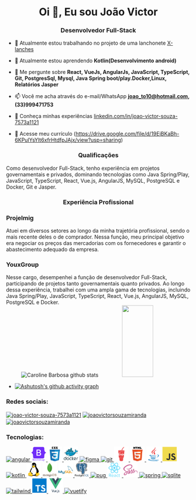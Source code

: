 <h1 align="center">Oi 👋, Eu sou João Victor</h1>
<h3 align="center">Desenvolvedor Full-Stack</h3>

- 🔭 Atualmente estou trabalhando no projeto de uma lanchonete [X-lanches](https://github.com/joaoMirandaDev/NewLabches)

- 🌱 Atualmente estou aprendendo **Kotlin(Desenvolvimento android)**

- 💬 Me pergunte sobre **React, VueJs, AngularJs, JavaScript, TypeScript, Git, PostgresSql, Mysql, Java Spring boot/play.Docker,Linux, Relatórios Jasper**

- 📫 Você me acha através do e-mail/WhatsApp **joao_to10@hotmail.com, (33)999471753**

- 📄 Conheça minhas experiências [linkedin.com/in/joao-victor-souza-7573a1121](linkedin.com/in/joao-victor-souza-7573a1121)

- 📄 Acesse meu currículo (https://drive.google.com/file/d/19EjBKaBh-6KPuIYsYlt6xfrHtdfpJAjx/view?usp=sharing)

<h3 align="center">Qualificações</h3>
<div>
  <span>Como desenvolvedor Full-Stack, tenho experiência em projetos governamentais e privados,
  dominando tecnologias como Java Spring/Play, JavaScript, TypeScript, React, Vue.js, AngularJS,
  MySQL, PostgreSQL e Docker, Git e Jasper.</span>
</div>
<h3 align="center">Experiência Profissional</h3>
<div>
  <h3>Projelmig</h3>
  <span>Atuei em diversos setores ao longo da minha trajetória profissional, sendo o mais
recente deles o de comprador. Nessa função, meu principal objetivo era negociar os preços das
mercadorias com os fornecedores e garantir o abastecimento adequado da empresa.</span>
  <h3>YouxGroup</h3>
  <span>Nesse cargo, desempenhei a função de desenvolvedor Full-Stack, participando de
projetos tanto governamentais quanto privados. Ao longo dessa experiência, trabalhei com uma
ampla gama de tecnologias, incluindo Java Spring/Play, JavaScript, TypeScript, React, Vue.js,
AngularJS, MySQL, PostgreSQL e Docker.</span>
</div>
<div align="center">  
  <img width="49%" height="195px" src="https://github-readme-stats.vercel.app/api?username=joaoMirandaDev&show_icons=true&count_private=true&hide_border=true&title_color=58A6FF&icon_color=58A6FF&text_color=c9d1d9&bg_color=0d1117" alt="Caroline Barbosa github stats" /> 
  <img width="41%" height="195px" src="https://github-readme-stats.vercel.app/api/top-langs/?username=joaoMirandaDev&layout=compact&hide_border=true&title_color=58A6FF&text_color=58A6FF&bg_color=0d1117" />
</div>

- [![Ashutosh's github activity graph](https://github-readme-activity-graph.vercel.app/graph?username=joaoMirandaDev&theme=github-dark&area=true&hide_border=true)](https://github.com/ashutosh00710/github-readme-activity-graph)

<h3 align="left">Redes sociais:</h3>
<p align="left">
<a href="https://linkedin.com/in/joao-victor-souza-7573a1121" target="blank"><img align="center" src="https://raw.githubusercontent.com/rahuldkjain/github-profile-readme-generator/master/src/images/icons/Social/linked-in-alt.svg" alt="joao-victor-souza-7573a1121" height="30" width="40" /></a>
<a href="https://instagram.com/joaovictorsouzamiranda" target="blank"><img align="center" src="https://raw.githubusercontent.com/rahuldkjain/github-profile-readme-generator/master/src/images/icons/Social/instagram.svg" alt="joaovictorsouzamiranda" height="30" width="40" /></a>
  <a href="https://wa.me/5533999471753" target="blank"><img align="center" src="https://raw.githubusercontent.com/rahuldkjain/github-profile-readme-generator/master/src/images/icons/Social/whatsapp.svg" alt="joaovictorsouzamiranda" height="30" width="40" /></a>
</p>

<h3 align="left">Tecnologias:</h3>
<p align="left"> <a href="https://angular.io" target="_blank" rel="noreferrer"> <img src="https://angular.io/assets/images/logos/angular/angular.svg" alt="angular" width="40" height="40"/> </a> <a href="https://getbootstrap.com" target="_blank" rel="noreferrer"> <img src="https://raw.githubusercontent.com/devicons/devicon/master/icons/bootstrap/bootstrap-plain-wordmark.svg" alt="bootstrap" width="40" height="40"/> </a> <a href="https://www.w3schools.com/css/" target="_blank" rel="noreferrer"> <img src="https://raw.githubusercontent.com/devicons/devicon/master/icons/css3/css3-original-wordmark.svg" alt="css3" width="40" height="40"/> </a> <a href="https://www.docker.com/" target="_blank" rel="noreferrer"> <img src="https://raw.githubusercontent.com/devicons/devicon/master/icons/docker/docker-original-wordmark.svg" alt="docker" width="40" height="40"/> </a> <a href="https://www.figma.com/" target="_blank" rel="noreferrer"> <img src="https://www.vectorlogo.zone/logos/figma/figma-icon.svg" alt="figma" width="40" height="40"/> </a> <a href="https://git-scm.com/" target="_blank" rel="noreferrer"> <img src="https://www.vectorlogo.zone/logos/git-scm/git-scm-icon.svg" alt="git" width="40" height="40"/> </a> <a href="https://gulpjs.com" target="_blank" rel="noreferrer"> <img src="https://raw.githubusercontent.com/devicons/devicon/master/icons/gulp/gulp-plain.svg" alt="gulp" width="40" height="40"/> </a> <a href="https://www.w3.org/html/" target="_blank" rel="noreferrer"> <img src="https://raw.githubusercontent.com/devicons/devicon/master/icons/html5/html5-original-wordmark.svg" alt="html5" width="40" height="40"/> </a> <a href="https://www.java.com" target="_blank" rel="noreferrer"> <img src="https://raw.githubusercontent.com/devicons/devicon/master/icons/java/java-original.svg" alt="java" width="40" height="40"/> </a> <a href="https://developer.mozilla.org/en-US/docs/Web/JavaScript" target="_blank" rel="noreferrer"> <img src="https://raw.githubusercontent.com/devicons/devicon/master/icons/javascript/javascript-original.svg" alt="javascript" width="40" height="40"/> </a> <a href="https://kotlinlang.org" target="_blank" rel="noreferrer"> <img src="https://www.vectorlogo.zone/logos/kotlinlang/kotlinlang-icon.svg" alt="kotlin" width="40" height="40"/> </a> <a href="https://www.linux.org/" target="_blank" rel="noreferrer"> <img src="https://raw.githubusercontent.com/devicons/devicon/master/icons/linux/linux-original.svg" alt="linux" width="40" height="40"/> </a> <a href="https://www.mongodb.com/" target="_blank" rel="noreferrer"> <img src="https://raw.githubusercontent.com/devicons/devicon/master/icons/mongodb/mongodb-original-wordmark.svg" alt="mongodb" width="40" height="40"/> </a> <a href="https://www.mysql.com/" target="_blank" rel="noreferrer"> <img src="https://raw.githubusercontent.com/devicons/devicon/master/icons/mysql/mysql-original-wordmark.svg" alt="mysql" width="40" height="40"/> </a> <a href="https://www.postgresql.org" target="_blank" rel="noreferrer"> <img src="https://raw.githubusercontent.com/devicons/devicon/master/icons/postgresql/postgresql-original-wordmark.svg" alt="postgresql" width="40" height="40"/> </a> <a href="https://pugjs.org" target="_blank" rel="noreferrer"> <img src="https://cdn.worldvectorlogo.com/logos/pug.svg" alt="pug" width="40" height="40"/> </a> <a href="https://reactjs.org/" target="_blank" rel="noreferrer"> <img src="https://raw.githubusercontent.com/devicons/devicon/master/icons/react/react-original-wordmark.svg" alt="react" width="40" height="40"/> </a> <a href="https://sass-lang.com" target="_blank" rel="noreferrer"> <img src="https://raw.githubusercontent.com/devicons/devicon/master/icons/sass/sass-original.svg" alt="sass" width="40" height="40"/> </a> <a href="https://spring.io/" target="_blank" rel="noreferrer"> <img src="https://www.vectorlogo.zone/logos/springio/springio-icon.svg" alt="spring" width="40" height="40"/> </a> <a href="https://www.sqlite.org/" target="_blank" rel="noreferrer"> <img src="https://www.vectorlogo.zone/logos/sqlite/sqlite-icon.svg" alt="sqlite" width="40" height="40"/> </a> <a href="https://tailwindcss.com/" target="_blank" rel="noreferrer"> <img src="https://www.vectorlogo.zone/logos/tailwindcss/tailwindcss-icon.svg" alt="tailwind" width="40" height="40"/> </a> <a href="https://www.typescriptlang.org/" target="_blank" rel="noreferrer"> <img src="https://raw.githubusercontent.com/devicons/devicon/master/icons/typescript/typescript-original.svg" alt="typescript" width="40" height="40"/> </a> <a href="https://vuejs.org/" target="_blank" rel="noreferrer"> <img src="https://raw.githubusercontent.com/devicons/devicon/master/icons/vuejs/vuejs-original-wordmark.svg" alt="vuejs" width="40" height="40"/> </a> <a href="https://vuetifyjs.com/en/" target="_blank" rel="noreferrer"> <img src="https://bestofjs.org/logos/vuetify.svg" alt="vuetify" width="40" height="40"/> </a> </p>
